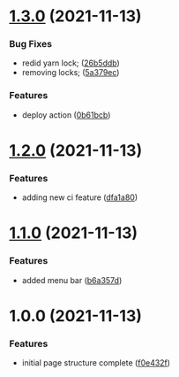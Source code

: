 # [1.3.0](https://github.com/KavinJey/skynet-prelude/compare/v1.2.0...v1.3.0) (2021-11-13)


### Bug Fixes

* redid yarn lock; ([26b5ddb](https://github.com/KavinJey/skynet-prelude/commit/26b5ddbbcfdcdac309c87636f0673fb017e6b1d6))
* removing locks; ([5a379ec](https://github.com/KavinJey/skynet-prelude/commit/5a379ec04c2c971b435d06ca161742e8f5fb91b5))


### Features

* deploy action ([0b61bcb](https://github.com/KavinJey/skynet-prelude/commit/0b61bcbdc1402b1e1550c170a5d27df5a2371398))

# [1.2.0](https://github.com/KavinJey/skynet-prelude/compare/v1.1.0...v1.2.0) (2021-11-13)


### Features

* adding new ci feature ([dfa1a80](https://github.com/KavinJey/skynet-prelude/commit/dfa1a806b12a21fdec084fdf39212aef73513dfc))

# [1.1.0](https://github.com/KavinJey/skynet-prelude/compare/v1.0.0...v1.1.0) (2021-11-13)


### Features

* added menu bar ([b6a357d](https://github.com/KavinJey/skynet-prelude/commit/b6a357d588642de5a26596e7d11581c395374277))

# 1.0.0 (2021-11-13)


### Features

* initial page structure complete ([f0e432f](https://github.com/KavinJey/skynet-prelude/commit/f0e432f41c4f35afc191eb68dffb6862be83c873))
